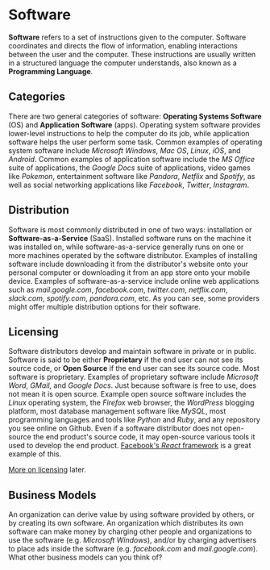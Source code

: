 # Software

**Software** refers to a set of instructions given to the computer. Software coordinates and directs the flow of information, enabling interactions between the user and the computer. These instructions are usually written in a structured language the computer understands, also known as a **Programming Language**.

## Categories

There are two general categories of software: **Operating Systems Software** (OS) and **Application Software** (apps). Operating system software provides lower-level instructions to help the computer do its job, while application software helps the user perform some task. Common examples of operating system software include *Microsoft Windows*, *Mac OS*, *Linux*, *iOS*, and *Android*. Common examples of application software include the *MS Office* suite of applications, the *Google Docs* suite of applications, video games like *Pokemon*, entertainment software like *Pandora*, *Netflix* and *Spotify*, as well as social networking applications like *Facebook*, *Twitter*, *Instagram*.

## Distribution

Software is most commonly distributed in one of two ways: installation or **Software-as-a-Service** (SaaS). Installed software runs on the machine it was installed on, while software-as-a-service generally runs on one or more machines operated by the software distributor. Examples of installing software include downloading it from the distributor's website onto your personal computer or downloading it from an app store onto your mobile device. Examples of software-as-a-service include online web applications such as *mail.google.com*, *facebook.com*, *twitter.com*, *netflix.com*, *slack.com*, *spotify.com*, *pandora.com*, etc. As you can see, some providers might offer multiple distribution options for their software.

## Licensing

Software distributors develop and maintain software in private or in public. Software is said to be either **Proprietary** if the end user can not see its source code, or **Open Source** if the end user can see its source code. Most software is proprietary. Examples of proprietary software include *Microsoft Word*, *GMail*, and *Google Docs*. Just because software is free to use, does not mean it is open source. Example open source software includes the *Linux* operating system, the *Firefox* web browser, the *WordPress* blogging platform, most database management software like *MySQL*, most programming languages and tools like *Python* and *Ruby*, and any repository you see online on Github. Even if a software distributor does not open-source the end product's source code, it may open-source various tools it used to develop the end product. [Facebook's *React* framework](https://github.com/facebook/react) is a great example of this.

[More on licensing](licensing.md) later.

## Business Models

An organization can derive value by using software provided by others, or by creating its own software. An organization which distributes its own software can make money by charging other people and organizations to use the software (e.g. *Microsoft Windows*), and/or by charging advertisers to place ads inside the software (e.g. *facebook.com* and *mail.google.com*). What other business models can you think of?
